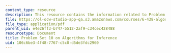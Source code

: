 ```yaml
---
content_type: resource
description: This resource contains the information related to Problem Set 10.
file: https://ol-ocw-studio-app-qa.s3.amazonaws.com/courses/6-438-algorithms-for-inference-fall-2014/106c6be34f487767c5c0d5de3fdc2960_MIT6_438F14_ps10.pdf
file_type: application/pdf
parent_uid: e4e26ff3-b747-5512-2af9-c34cec428488
resourcetype: Document
title: Problem Set 10 on Algorithms for Inference
uid: 106c6be3-4f48-7767-c5c0-d5de3fdc2960
---
```

